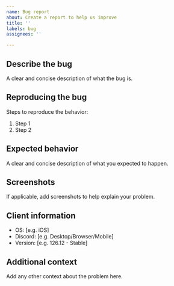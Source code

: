 ```yaml
---
name: Bug report
about: Create a report to help us improve
title: ''
labels: bug
assignees: ''

---
```


## Describe the bug
A clear and concise description of what the bug is.

## Reproducing the bug
Steps to reproduce the behavior:
1. Step 1
2. Step 2

## Expected behavior
A clear and concise description of what you expected to happen.

## Screenshots
If applicable, add screenshots to help explain your problem.

## Client information
 - OS: [e.g. iOS]
 - Discord: [e.g. Desktop/Browser/Mobile]
 - Version: [e.g. 126.12 - Stable] 

## Additional context
Add any other context about the problem here.
